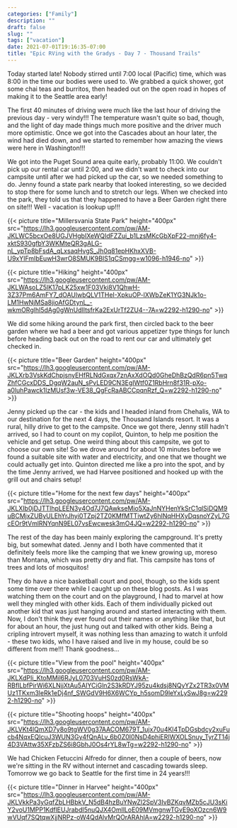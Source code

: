 ```yaml
---
categories: ["Family"]
description: ""
draft: false
slug: ""
tags: ["vacation"]
date: 2021-07-01T19:16:35-07:00
title: "Epic RVing with the Gradys - Day 7 - Thousand Trails"
---
```

Today started late! Nobody stirred until 7:00 local (Pacific) time, which was 8:00 in the time our bodies were used to. We grabbed a quick shower, got some chai teas and burritos, then headed out on the open road in hopes of making it to the Seattle area early!

The first 40 minutes of driving were much like the last hour of driving the previous day - very windy!!! The temperature wasn't quite so bad, though, and the light of day made things much more positive and the driver much more optimistic. Once we got into the Cascades about an hour later, the wind had died down, and we started to remember how amazing the views were here in Washington!!!

We got into the Puget Sound area quite early, probably 11:00. We couldn't pick up our rental car until 2:00, and we didn't want to check into our campsite until after we had picked up the car, so we needed something to do. Jenny found a state park nearby that looked interesting, so we decided to stop there for some lunch and to stretch our legs. When we checked into the park, they told us that they happened to have a Beer Garden right there on site!!! Well - vacation is lookup up!!!

{{< picture title="Millersvania State Park" height="400px" src="https://lh3.googleusercontent.com/pw/AM-JKLWC5bcxOe8UGJVHgbIXeWQIdFZZui_b1LzsMKcGbXpF22-mnj6fy4-xktS930gfbY3WKMteQR3gALG-nL_ypTp8bFsdA_qLxsaqHvgS_Jh0q81epHKhxXVB-U9xYIFmIbEuwH3wrO8SMUK9BIS1qCSmgg=w1096-h1946-no" >}}

{{< picture title="Hiking" height="400px" src="https://lh3.googleusercontent.com/pw/AM-JKLWAsoLZ5lK17pLK25xw1F03Vki8V1QhwH-3Z37Pm6AmFY7_dOAUlwbQLV1THeI-XpkuOP-lXWbZeK1YG3NJk1o-LM1HwNjMSa8jioAfGDtynL_-wkmORglhI5dAg0gWnUdlItsfrKa2ExUrTf2ZU4--7A=w2292-h1290-no" >}}

We did some hiking around the park first, then circled back to the beer garden where we had a beer and got various appetizer type things for lunch before heading back out on the road to rent our car and ultimately get checked in.

{{< picture title="Beer Garden" height="400px" src="https://lh3.googleusercontent.com/pw/AM-JKLXrb3VskKdChpjsnyEHfRLNdGxqx7znAxXdOQd0GheDhBzQdR6pn5TwqZhfCGcxDDS_DgqW2auN_sPvLED9CN3EgIWtf0Z1RbHrn8f31R-pXo-a0luhPawck1lzMUsf3w-VE38_QgFcRaABCCpqnRzf_Q=w2292-h1290-no" >}}

Jenny picked up the car - the kids and I headed inland from Chehalis, WA to our destination for the next 4 days, the Thousand Islands resort. It was a rural, hilly drive to get to the campsite. Once we got there, Jenny still hadn't arrived, so I had to count on my copilot, Quinton, to help me position the vehicle and get setup. One weird thing about this campsite, we got to choose our own site! So we drove around for about 10 minutes before we found a suitable site with water and electricity, and one that we thought we could actually get into. Quinton directed me like a pro into the spot, and by the time Jenny arrived, we had Harvee positioned and hooked up with the grill out and chairs setup!

{{< picture title="Home for the next few days" height="400px" src="https://lh3.googleusercontent.com/pw/AM-JKLXIb0jDJTTlhpLEEN3y4Od7J7QAwkseMio5XaJnNYHenYkSrC1qlSiDQM9uBCMjxZUByULEhYrJhyi0TZpj2TZ0KMfMTTiwtZy6hINqHHXyDqsnoYZyL7GcEOr9tVmlRNYqnN9EL07vsEwcwesk3mO4JQ=w2292-h1290-no" >}}

The rest of the day has been mainly exploring the campground. It's pretty big, but somewhat dated. Jenny and I both have commented that it definitely feels more like the camping that we knew growing up, moreso than Montana, which was pretty dry and flat. This campsite has tons of trees and lots of mosquitos!

They do have a nice basketball court and pool, though, so the kids spent some time over there while I caught up on these blog posts. As I was watching them on the court and on the playground, I had to marvel at how well they mingled with other kids. Each of them individually picked out another kid that was just hanging around and started interacting with them. Now, I don't think they ever found out their names or anything like that, but for about an hour, the just hung out and talked with other kids. Being a cripling introvert myself, it was nothing less than amazing to watch it unfold - these two kids, who I have raised and live in my house, could be so different from me!!! Thank goodness...

{{< picture title="View from the pool" height="400px" src="https://lh3.googleusercontent.com/pw/AM-JKLXdPIi_KtoMMil6RJyL0703VuHS0zd0RsWkA-RBfILbfPirWi6XLNjjXtAu5AIYCiGln2S3kRDYJ95zu4kdsj8NQyYZx2TR3x0VMUz1TKxm3leRk1eDj4nf_SWGdV9H6X6WCYp_h5somD9leYxLySwJ8g=w2292-h1290-no" >}}

{{< picture title="Shooting hoops" height="400px" src="https://lh3.googleusercontent.com/pw/AM-JKLVKt4lQmXD7y8o9tgWV0g37AACOM679T_1ujx70u4Kl4TpDGsbdcy2xuFucb4NqxEQlcuJ3WUN3Gy4fQnALv_6b0Z0I0NsD4phiERIWXOLSnuy_TyrZT14j4D3VAttw35XFzbZS6i8GbhJ0Os4rYL8wTg=w2292-h1290-no" >}}

We had Chicken Fetuccini Alfredo for dinner, then a couple of beers, now we're sitting in the RV without internet and cascading towards sleep. Tomorrow we go back to Seattle for the first time in 24 years!!!

{{< picture title="Dinner in Harvee" height="400px" src="https://lh3.googleusercontent.com/pw/AM-JKLVkkPa3yGqfZbLHBbkV_N5dB4hzBuYNwZl2SpV3IvBZKqvMZb5cJU3sKiY2voU1MPP1KdflEUJrabdI5nuQJX4OmllLoE09MVmgnwTGvE9oXOzcn6W9wVUqf7SQtqwXjjNRPz-oW4QdAlvMrQOrARAhlA=w2292-h1290-no" >}}